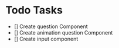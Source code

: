 # Todo Tasks

- [] Create question Component
- [] Create animation question Component
- [] Create input component

